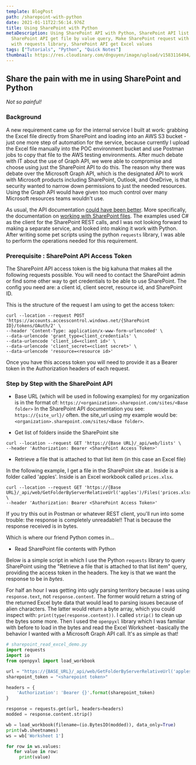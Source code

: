 ```yaml
---
template: BlogPost
path: /sharepoint-with-python
date: 2021-01-11T22:56:14.976Z
title: Using SharePoint with Python
metaDescription: Using SharePoint API with Python, SharePoint API list query,
  SharePoint API get file by value query, Make SharePoint request with Python
  with requests library, SharePoint API get Excel values
tags: ["Tutorials", "Python", "Quick Notes"]
thumbnail: https://res.cloudinary.com/dnguyen/image/upload/v1583116494/blog/folders_squarespace-cdn_h2bu35.jpg
---
```


## Share the pain with me in using SharePoint and Python

_Not so painful!_

### Background

A new requirement came up for the internal service I built at work: grabbing the Excel file directly from SharePoint and loading into an AWS S3 bucket -just one more step of automation for the service, because currently I upload the Excel file manually into the POC environment bucket and use Postman jobs to copy that file to the AWS testing environments.
After much debate with IT about the use of Graph API, we were able to compromise and choose using just the SharePoint API to do this. The reason why there was debate over the Microsoft Graph API, which is the designated API to work with Microsoft products including SharePoint, Outlook, and OneDrive, is that security wanted to narrow down permissions to just the needed resources. Using the Graph API would have given too much control over many Microsoft resources teams wouldn't use.

As usual, the API documentation [could have been better](https://docs.microsoft.com/en-us/sharepoint/dev/sp-add-ins/get-to-know-the-sharepoint-rest-service?tabs=http). More specifically, the documentation on [working with SharePoint files](https://docs.microsoft.com/en-us/sharepoint/dev/sp-add-ins/working-with-folders-and-files-with-rest). The examples used C# as the client for the SharePoint REST calls, and I was not looking forward to making a separate service, and looked into making it work with Python. After writing some pet scripts using the python `requests` library, I was able to perform the operations needed for this requirement.

### Prerequisite : SharePoint API Access Token

The SharePoint API access token is the big kahuna that makes all the following requests possible. You will need to contact the SharePoint admin or find some other way to get credentials to be able to use SharePoint. The config you need are: a client id, client secret, resource id, and SharePoint ID.

This is the structure of the request I am using to get the access token:

```curl
curl --location --request POST 'https://accounts.accesscontrol.windows.net/{SharePoint ID}/tokens/OAuth/2' \
--header 'Content-Type: application/x-www-form-urlencoded' \
--data-urlencode 'grant_type=client_credentials' \
--data-urlencode 'client_id=<client id>' \
--data-urlencode 'client_secret=<client secret>' \
--data-urlencode 'resource=<resource id>'
```

Once you have this access token you will need to provide it as a Bearer token in the Authorization headers of each request.

### Step by Step with the SharePoint API

- Base URL (which will be used in following examples) for my organization is in the format of:
  `https://<organization>.sharepoint.com/sites/<Base folder>`
  In the SharePoint API documentation you see: `https://{site_url}/` often. the site_url using my example would be: `<organization>.sharepoint.com/sites/<Base folder>`.

- Get list of folders inside the SharePoint site

```curl
curl --location --request GET 'https://{Base URL}/_api/web/lists' \
--header 'Authorization: Bearer <SharePoint Access Token>'
```

- Retrieve a file that is attached to that list item (in this case an Excel file)

In the following example, I get a file in the SharePoint site at <Base folder>. Inside is a folder called 'apples'. Inside is an Excel workbook called `prices.xlsx`.

```curl
curl --location --request GET 'https://{Base URL}/_api/web/GetFolderByServerRelativeUrl('apples')/Files('prices.xlsx')/$value' \
--header 'Authorization: Bearer <SharePoint Access Token>'
```

If you try this out in Postman or whatever REST client, you'll run into some trouble: the response is completely unreadable!! That is because the response received is in bytes.

Which is where our friend Python comes in...

- Read SharePoint file contents with Python

Below is a simple script in which I use the Python `requests` library to query SharePoint using the "Retrieve a file that is attached to that list item" query, providing the access token in the headers. The key is that we want the response to be in _bytes_.

For half an hour I was getting into ugly parsing territory because I was using `response.text`, not `response.content`. The former would return a string of the returned Excel byte data that would lead to parsing issues because of alien characters. The latter would return a byte array, which you could inspect with: `print(type(response.content))`. I called `strip()` to clean up the bytes some more. Then I used the `openpyxl` library which I was familiar with before to load in the bytes and read the Excel Worksheet -basically the behavior I wanted with a Microsoft Graph API call. It's as simple as that!

```python
# sharepoint_read_excel_demo.py
import requests
import io
from openpyxl import load_workbook

url = "https://{BASE_URL}/_api/web/GetFolderByServerRelativeUrl('apples')/Files('prices.xlsx')/$value"
sharepoint_token = "<sharepoint token>"

headers = {
    'Authorization': 'Bearer {}'.format(sharepoint_token)
}

response = requests.get(url, headers=headers)
modded = response.content.strip()

wb = load_workbook(filename=(io.BytesIO(modded)), data_only=True)
print(wb.sheetnames)
ws = wb['Worksheet 1']

for row in ws.values:
   for value in row:
     print(value)
```
